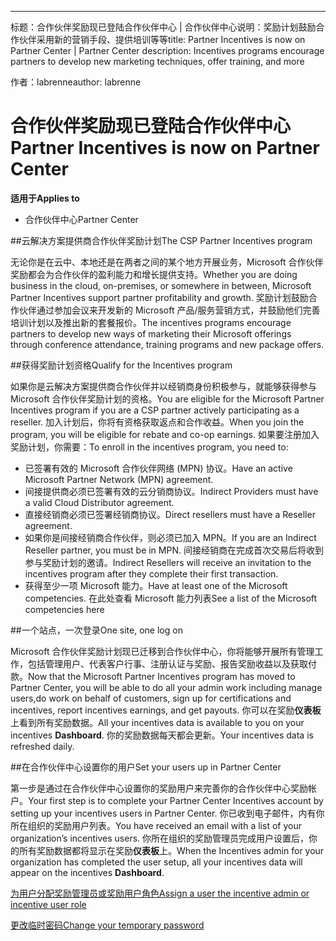 ---
<span data-ttu-id="999c8-101">标题：合作伙伴奖励现已登陆合作伙伴中心 | 合作伙伴中心说明：奖励计划鼓励合作伙伴采用新的营销手段、提供培训等等</span><span class="sxs-lookup"><span data-stu-id="999c8-101">title: Partner Incentives is now on Partner Center | Partner Center description: Incentives programs encourage partners to develop new marketing techniques, offer training, and more</span></span> 

<span data-ttu-id="999c8-102">作者：labrenne</span><span class="sxs-lookup"><span data-stu-id="999c8-102">author: labrenne</span></span>


# <a name="partner-incentives-is-now-on-partner-center"></a><span data-ttu-id="999c8-103">合作伙伴奖励现已登陆合作伙伴中心</span><span class="sxs-lookup"><span data-stu-id="999c8-103">Partner Incentives is now on Partner Center</span></span> 

**<span data-ttu-id="999c8-104">适用于</span><span class="sxs-lookup"><span data-stu-id="999c8-104">Applies to</span></span>**

-  <span data-ttu-id="999c8-105">合作伙伴中心</span><span class="sxs-lookup"><span data-stu-id="999c8-105">Partner Center</span></span>

##<a name="the-csp-partner-incentives-program"></a><span data-ttu-id="999c8-106">云解决方案提供商合作伙伴奖励计划</span><span class="sxs-lookup"><span data-stu-id="999c8-106">The CSP Partner Incentives program</span></span>

<span data-ttu-id="999c8-107">无论你是在云中、本地还是在两者之间的某个地方开展业务，Microsoft 合作伙伴奖励都会为合作伙伴的盈利能力和增长提供支持。</span><span class="sxs-lookup"><span data-stu-id="999c8-107">Whether you are doing business in the cloud, on-premises, or somewhere in between, Microsoft Partner Incentives support partner profitability and growth.</span></span> <span data-ttu-id="999c8-108">奖励计划鼓励合作伙伴通过参加会议来开发新的 Microsoft 产品/服务营销方式，并鼓励他们完善培训计划以及推出新的套餐报价。</span><span class="sxs-lookup"><span data-stu-id="999c8-108">The incentives programs encourage partners to develop new ways of marketing their Microsoft offerings through conference attendance, training programs and new package offers.</span></span> 

##<a name="qualify-for-the-incentives-program"></a><span data-ttu-id="999c8-109">获得奖励计划资格</span><span class="sxs-lookup"><span data-stu-id="999c8-109">Qualify for the Incentives program</span></span>

<span data-ttu-id="999c8-110">如果你是云解决方案提供商合作伙伴并以经销商身份积极参与，就能够获得参与 Microsoft 合作伙伴奖励计划的资格。</span><span class="sxs-lookup"><span data-stu-id="999c8-110">You are eligible for the Microsoft Partner Incentives program if you are a CSP partner actively participating as a reseller.</span></span>
<span data-ttu-id="999c8-111">加入计划后，你将有资格获取返点和合作收益。</span><span class="sxs-lookup"><span data-stu-id="999c8-111">When you join the program, you will be eligible for rebate and co-op earnings.</span></span> <span data-ttu-id="999c8-112">如果要注册加入奖励计划，你需要：</span><span class="sxs-lookup"><span data-stu-id="999c8-112">To enroll in the incentives program, you need to:</span></span> 
-   <span data-ttu-id="999c8-113">已签署有效的 Microsoft 合作伙伴网络 (MPN) 协议。</span><span class="sxs-lookup"><span data-stu-id="999c8-113">Have an active Microsoft Partner Network (MPN) agreement.</span></span>  
-   <span data-ttu-id="999c8-114">间接提供商必须已签署有效的云分销商协议。</span><span class="sxs-lookup"><span data-stu-id="999c8-114">Indirect Providers must have a valid Cloud Distributor agreement.</span></span>
-   <span data-ttu-id="999c8-115">直接经销商必须已签署经销商协议。</span><span class="sxs-lookup"><span data-stu-id="999c8-115">Direct resellers must have a Reseller agreement.</span></span>
-   <span data-ttu-id="999c8-116">如果你是间接经销商合作伙伴，则必须已加入 MPN。</span><span class="sxs-lookup"><span data-stu-id="999c8-116">If you are an Indirect Reseller partner, you must be in MPN.</span></span> <span data-ttu-id="999c8-117">间接经销商在完成首次交易后将收到参与奖励计划的邀请。</span><span class="sxs-lookup"><span data-stu-id="999c8-117">Indirect Resellers will receive an invitation to the incentives program after they complete their first transaction.</span></span> 
-   <span data-ttu-id="999c8-118">获得至少一项 Microsoft 能力。</span><span class="sxs-lookup"><span data-stu-id="999c8-118">Have at least one of the Microsoft competencies.</span></span> <span data-ttu-id="999c8-119">在此处查看 Microsoft 能力列表</span><span class="sxs-lookup"><span data-stu-id="999c8-119">See a list of the Microsoft competencies here</span></span>

##<a name="one-site-one-log-on"></a><span data-ttu-id="999c8-120">一个站点，一次登录</span><span class="sxs-lookup"><span data-stu-id="999c8-120">One site, one log on</span></span>

<span data-ttu-id="999c8-121">Microsoft 合作伙伴奖励计划现已迁移到合作伙伴中心，你将能够开展所有管理工作，包括管理用户、代表客户行事、注册认证与奖励、报告奖励收益以及获取付款。</span><span class="sxs-lookup"><span data-stu-id="999c8-121">Now that the Microsoft Partner Incentives program has moved to Partner Center, you will be able to do all your admin work including manage users,do work on behalf of customers, sign up for certifications and incentives, report incentives earnings, and get payouts.</span></span> <span data-ttu-id="999c8-122">你可以在奖励**仪表板**上看到所有奖励数据。</span><span class="sxs-lookup"><span data-stu-id="999c8-122">All your incentives data is available to you on your incentives **Dashboard**.</span></span> <span data-ttu-id="999c8-123">你的奖励数据每天都会更新。</span><span class="sxs-lookup"><span data-stu-id="999c8-123">Your incentives data is refreshed daily.</span></span>
 
##<a name="set-your-users-up-in-partner-center"></a><span data-ttu-id="999c8-124">在合作伙伴中心设置你的用户</span><span class="sxs-lookup"><span data-stu-id="999c8-124">Set your users up in Partner Center</span></span>
 
<span data-ttu-id="999c8-125">第一步是通过在合作伙伴中心设置你的奖励用户来完善你的合作伙伴中心奖励帐户。</span><span class="sxs-lookup"><span data-stu-id="999c8-125">Your first step is to complete your Partner Center Incentives account by setting up your incentives users in Partner Center.</span></span> <span data-ttu-id="999c8-126">你已收到电子邮件，内有你所在组织的奖励用户列表。</span><span class="sxs-lookup"><span data-stu-id="999c8-126">You have received an email with a list of your organization’s incentives users.</span></span> <span data-ttu-id="999c8-127">你所在组织的奖励管理员完成用户设置后，你的所有奖励数据都将显示在奖励**仪表板**上。</span><span class="sxs-lookup"><span data-stu-id="999c8-127">When the Incentives admin for your organization has completed the user setup, all your incentives data will appear on the incentives **Dashboard**.</span></span>


[<span data-ttu-id="999c8-128">为用户分配奖励管理员或奖励用户角色</span><span class="sxs-lookup"><span data-stu-id="999c8-128">Assign a user the incentive admin or incentive user role</span></span>](assign-a-user-the-incentive-admin-or-incentive-user-role.md)

[<span data-ttu-id="999c8-129">更改临时密码</span><span class="sxs-lookup"><span data-stu-id="999c8-129">Change your temporary password</span></span>](change-your-temporary-password.md)

